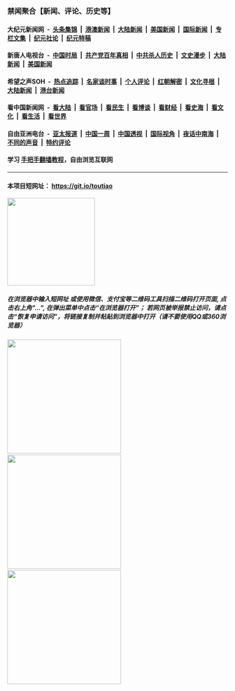 ### 禁闻聚合【新闻、评论、历史等】

#### 大纪元新闻网 &nbsp;-&nbsp; [头条集锦](indexes/E头条集锦.md?t=02041611) &nbsp;|&nbsp; [港澳新闻](indexes/E港澳新闻.md?t=02041611)  &nbsp;|&nbsp; [大陆新闻](indexes/E大陆新闻.md?t=02041611) &nbsp;|&nbsp; [美国新闻](indexes/E美国新闻.md?t=02041611) &nbsp;|&nbsp; [国际新闻](indexes/E国际新闻.md?t=02041611) &nbsp;|&nbsp; [专栏文集](indexes/E专栏文集.md?t=02041611) &nbsp;|&nbsp; [纪元社论](indexes/E纪元社论.md?t=02041611) &nbsp;|&nbsp; [纪元特稿](indexes/E纪元特稿.md?t=02041611) 

#### 新唐人电视台 &nbsp;-&nbsp; [中国时局](indexes/N中国时局.md?t=02041611) &nbsp;|&nbsp; [共产党百年真相](indexes/N共产党百年真相.md?t=02041611) &nbsp;|&nbsp; [中共杀人历史](indexes/N中共杀人历史.md?t=02041611) &nbsp;|&nbsp; [文史漫步](indexes/N文史漫步.md?t=02041611) &nbsp;|&nbsp; [大陆新闻](indexes/N大陆新闻.md?t=02041611) &nbsp;|&nbsp; [美国新闻](indexes/N美国新闻.md?t=02041611)

#### 希望之声SOH &nbsp;-&nbsp; [热点追踪](indexes/H热点追踪.md?t=02041611) &nbsp;|&nbsp; [名家谈时事](indexes/H名家谈时事.md?t=02041611) &nbsp;|&nbsp; [个人评论](indexes/H个人评论.md?t=02041611)  &nbsp;|&nbsp; [红朝解密](indexes/H红朝解密.md?t=02041611) &nbsp;|&nbsp; [文化寻根](indexes/H文化寻根.md?t=02041611) &nbsp;|&nbsp; [大陆新闻](indexes/H大陆新闻.md?t=02041611) &nbsp;|&nbsp; [港台新闻](indexes/H港台新闻.md?t=02041611)

#### 看中国新闻网 &nbsp;-&nbsp; [看大陆](indexes/S看大陆.md?t=02041611) &nbsp;|&nbsp; [看官场](indexes/S看官场.md?t=02041611) &nbsp;|&nbsp; [看民生](indexes/S看民生.md?t=02041611)  &nbsp;|&nbsp; [看博谈](indexes/S看博谈.md?t=02041611) &nbsp;|&nbsp; [看财经](indexes/S看财经.md?t=02041611) &nbsp;|&nbsp; [看史海](indexes/S看史海.md?t=02041611) &nbsp;|&nbsp; [看文化](indexes/S看文化.md?t=02041611) &nbsp;|&nbsp; [看生活](indexes/S看生活.md?t=02041611) &nbsp;|&nbsp; [看世界](indexes/S看世界.md?t=02041611)

#### 自由亚洲电台 &nbsp;-&nbsp; [亚太报道](indexes/R亚太报道.md?t=02041611) &nbsp;|&nbsp; [中国一周](indexes/R中国一周.md?t=02041611) &nbsp;|&nbsp; [中国透视](indexes/R中国透视.md?t=02041611)  &nbsp;|&nbsp; [国际视角](indexes/R国际视角.md?t=02041611) &nbsp;|&nbsp; [夜话中南海](indexes/R夜话中南海.md?t=02041611) &nbsp;|&nbsp; [不同的声音](indexes/R不同的声音.md?t=02041611) &nbsp;|&nbsp; [特约评论](indexes/R特约评论.md?t=02041611)

#### 学习 [手把手翻墙教程](https://github.com/gfw-breaker/guides/wiki)，自由浏览互联网

----

#### 本项目短网址： https://git.io/toutiao
<img src="https://raw.githubusercontent.com/gfw-breaker/banned-news/master/scripts/img/qr.png" width="200px"/>  

##### 在浏览器中输入短网址 或使用微信、支付宝等二维码工具扫描二维码打开页面, 点击右上角"...", 在弹出菜单中点击“在浏览器打开”； 若网页被举报禁止访问，请点击“恢复申请访问”，将链接复制并粘贴到浏览器中打开（请不要使用QQ或360浏览器）

<img src="https://raw.githubusercontent.com/gfw-breaker/banned-news/master/scripts/img/1.png" width="260px"/> &nbsp; <img src="https://raw.githubusercontent.com/gfw-breaker/banned-news/master/scripts/img/2.png" width="260px"/> &nbsp; <img src="https://raw.githubusercontent.com/gfw-breaker/banned-news/master/scripts/img/3.png" width="260px"/>
